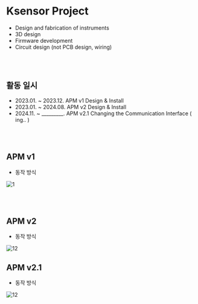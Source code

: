 # Ksensor Project 
- Design and fabrication of instruments
- 3D design
- Firmware development
- Circuit design (not PCB design, wiring)

<br><br>

## 활동 일시
- 2023.01. ~ 2023.12. APM v1 Design & Install
- 2023.01. ~ 2024.08. APM v2 Design & Install
- 2024.11. ~ _________.  APM v2.1 Changing the Communication Interface ( ing.. )

<br><br>

## APM v1 
- 동작 방식

![1](https://github.com/user-attachments/assets/1fd18a3e-f008-4759-9f86-6cffa4fc22be)

<br><br>

## APM v2
- 동작 방식

![12](https://github.com/user-attachments/assets/e6e607d1-1e9d-4709-b397-4db3f631d288)


## APM v2.1
- 동작 방식

![12](https://github.com/user-attachments/assets/fe2b64cc-4f7a-4d5a-8f41-de29c1e167a7)


